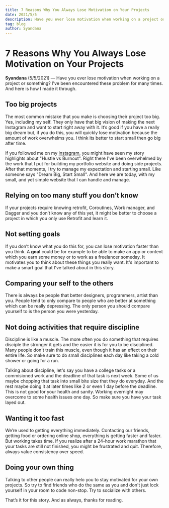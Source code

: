 ```yaml
---
title: 7 Reasons Why You Always Lose Motivation on Your Projects
date: 2021/5/5
description: Have you ever lose motivation when working on a project or something? I've been encountered these problem for many times. And here is how I made it through.
tag: blog
author: Syandana
---
```


# 7 Reasons Why You Always Lose Motivation on Your Projects

**Syandana** (5/5/2021) — Have you ever lose motivation when working on a project or something? I've been encountered these problem for many times. And here is how I made it through.

## Too big projects

The most common mistake that you make is choosing their project too big. Yes, including my self. They only have that big vision of making the next Instagram and want to start right away with it. It’s good if you have a really big dream but, if you do this, you will quickly lose motivation because the amount of work overwhelms you. I think its better to start small then go big after time.

If you followed me on my [instagram](https://instagram.com/syandanax), you might have seen my story highlights about "Hustle vs Burnout". Right there I've been overwhelmed by the work that I put for building my portfolio website and doing side projects. After that moments, I try to manage my expectation and starting small. Like someone says "Dream Big, Start Small". And here we are today, with my small, and yet simple website that I can handle and manage.

## Relying on too many stuff you don’t know

If your projects require knowing retrofit, Coroutines, Work manager, and Dagger and you don’t know any of this yet, it might be better to choose a project in which you only use Retrofit and learn it.

## Not setting goals

If you don’t know what you do this for, you can lose motivation faster than you think. A **goal** could be for example to be able to make an app or content which you earn some money or to work as a freelancer someday. It motivates you to think about these things you really want. It's important to make a smart goal that I've talked about in this story.

## Comparing your self to the others

There is always be people that better designers, programmers, artist than you. People tend to only compare to people who are better at something which can be really depressing. The only person you should compare yourself to is the person you were yesterday.

## Not doing activities that require discipline

Discipline is like a muscle. The more often you do something that requires disciple the stronger it gets and the easier it is for you to be disciplined. Many people don't train this muscle, even though it has an effect on their entire life. So make sure to do small disciplines each day like taking a cold shower or going for a run.

Talking about discipline, let's say you have a college tasks or a commisioned work and the deadline of that task is next week. Some of us maybe chopping that task into small bite size that they do everyday. And the rest maybe doing it at later times like 2 or even 1 day before the deadline. This is not good for your health and sanity. Working overnight may overcome to some health issues one day. So make sure you have your task layed out.

## Wanting it too fast

We’re used to getting everything immediately. Contacting our friends, getting food or ordering online shop, everything is getting faster and faster. But working takes time. If you realize after a 24-hour work marathon that your tasks are still not finished, you might be frustrated and quit. Therefore, always value consistency over speed.

## Doing your own thing

Talking to other people can really helo you to stay motivated for your own projects. So try to find friends who do the same as you and don't just lock yourself in your room to code non-stop. Try to socialize with others.

That’s it for this story. And as always, thanks for reading.